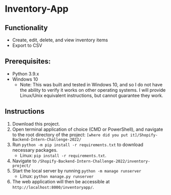 # Inventory-App

## Functionality
- Create, edit, delete, and view inventory items
- Export to CSV

## Prerequisites: 
- Python 3.9.x
- Windows 10
    - Note: This was built and tested in Windows 10, and so I do not have the ability to verify it works on other operating systems. I will provide Linux/Unix equivalent instructions, but cannot guarantee they work.
    
## Instructions
1. Download this project.
2. Open terminal application of choice (CMD or PowerShell), and navigate to the root directory of the project: `[where did you put it]/Shopify-Backend-Intern-Challenge-2022/`
3. Run `python -m pip install -r requirements.txt` to download necessary packages. 
    - Linux: `pip install -r requirements.txt`.
4. Navigate to `/Shopify-Backend-Intern-Challenge-2022/inventory-project/`
5. Start the local server by running `python -m manage runserver`
    - Linux: `python manage.py runserver`
6. The web application will then be accessible at `http://localhost:8000/inventoryapp/`.
